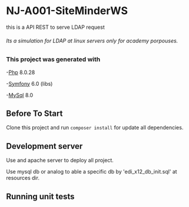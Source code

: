 # NJ-A001-SiteMinderWS
this is a API REST to serve LDAP request 

###### Its a simulation for LDAP at linux servers only for academy porpouses.

### This project was generated with
-[Php](https://www.php.net/) 8.0.28

-[Symfony](https://symfony.com/) 6.0 (libs)

-[MySql](https://www.mysql.com/) 8.0

## Before To Start
Clone this project and run `composer install` for update all dependencies. 


## Development server

Use and apache  server to deploy all project.

Use mysql db or analog to able a specific db by 'edi_x12_db_init.sql' at resources dir.


## Running unit tests

